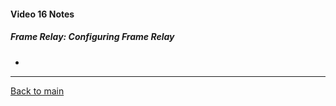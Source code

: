 #### Video 16 Notes

##### Frame Relay: Configuring Frame Relay
- 

---

[Back to main](https://github.com/rot0xd/CBTNuggets/blob/master/CCNA/ICND-2/README.md)

